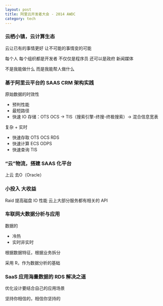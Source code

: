 ```yaml
---
layout: post
title: 阿里云开发者大会 - 2014 AWDC 
category: tech
---
```

### 云栖小镇，云计算生态

云让已有的事情更好 让不可能的事情变的可能

每个人 每个组织都是开发者 不仅仅是程序员 还可以是政府 新闻媒体

不是我能做什么 而是我能帮人做什么

### 基于阿里云平台的 SAAS CRM 架构实践

原始数据的时效性
  * 预判性能
  * 最短路径
  * 快速 IO 存储：OTS OCS -> TIS（搜索引擎-终搜-终极搜索）-> 混合信息宽表 

复杂 + 实时
  * 快速存取 OTS OCS RDS
  * 快速计算 ECS ODPS
  * 快速查询 TIS

### “云”物流，搭建 SAAS 化平台

上云 去O（Oracle）

### 小投入 大收益

Raid 提高磁盘 IO 性能
云上大部分服务都有相关的 API 

### 车联网大数据分析与应用

数据的
  * 冷热
  * 实时非实时

根据数据特征，根据业务拆分

采用 R，作为数据分析的基础

### SaaS 应用海量数据的 RDS 解决之道

优化设计要结合自己的应用场景

坚持你相信的，相信你坚持的
